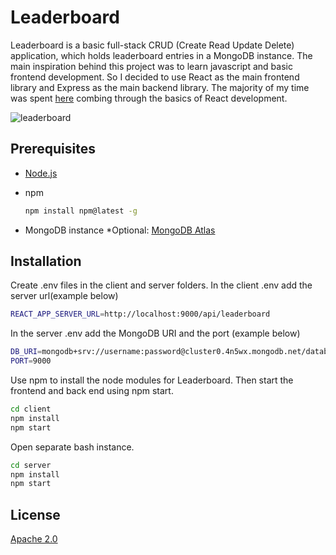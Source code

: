 # Leaderboard

Leaderboard is a basic full-stack CRUD (Create Read Update Delete) application, which holds leaderboard entries in a MongoDB instance. The main inspiration behind this project was to learn javascript and basic frontend development. So I decided to use React as the main frontend library and Express as the main backend library. The majority of my time was spent [here](https://reactjs.org/docs/getting-started.html) combing through the basics of React development. 


![leaderboard](https://user-images.githubusercontent.com/35976451/128581553-1b103b21-6492-4b5d-8d1d-a9b4b3ec2387.gif)

## Prerequisites

* [Node.js](https://nodejs.org/en/)

* npm
  ```sh
  npm install npm@latest -g
  ```
* MongoDB instance *Optional: [MongoDB Atlas](https://www.mongodb.com/cloud/atlas/register) 

## Installation

Create .env files in the client and server folders.
In the client .env add the server url(example below)
```bash
REACT_APP_SERVER_URL=http://localhost:9000/api/leaderboard
```
In the server .env add the MongoDB URI and the port (example below)
```bash
DB_URI=mongodb+srv://username:password@cluster0.4n5wx.mongodb.net/databasename?retryWrites=true&w=majority
PORT=9000
```

Use npm to install the node modules for Leaderboard. Then start the frontend and back end using npm start.

```bash
cd client
npm install
npm start
```
Open separate bash instance.
```bash
cd server
npm install
npm start
```


## License
[Apache 2.0](https://choosealicense.com/licenses/apache-2.0/)
